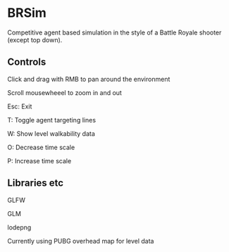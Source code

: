 # BRSim
 Competitive agent based simulation in the style of a Battle Royale shooter (except top down).


## Controls

 Click and drag with RMB to pan around the environment
 
 Scroll mousewheeel to zoom in and out
 
 Esc: Exit
 
 T: Toggle agent targeting lines
 
 W: Show level walkability data
 
 O: Decrease time scale
 
 P: Increase time scale

## Libraries etc

GLFW

GLM

lodepng

Currently using PUBG overhead map for level data
